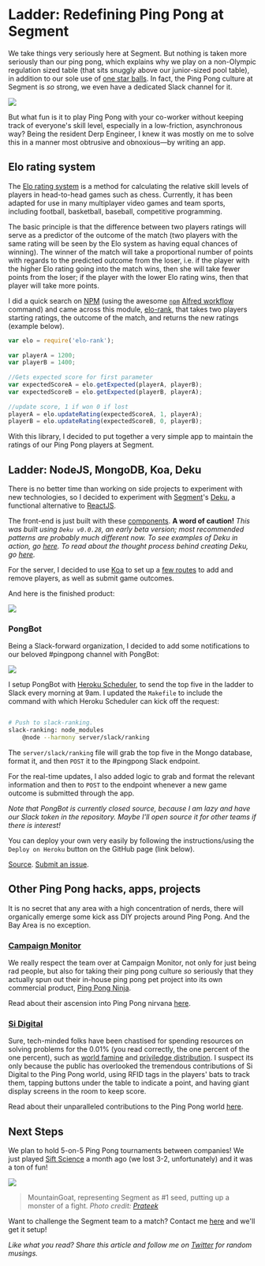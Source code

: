 
# Ladder: Redefining Ping Pong at Segment

We take things very seriously here at Segment. But nothing is taken more seriously than our ping pong, which explains why we play on a non-Olympic regulation sized table (that sits snuggly above our junior-sized pool table), in addition to our sole use of [one star balls](http://sports.stackexchange.com/questions/69/why-are-there-different-stars-on-table-tennis-balls). In fact, the Ping Pong culture at Segment is _so_ strong, we even have a dedicated Slack channel for it.

![](http://i.imgur.com/fpXkYJ2.png)

But what fun is it to play Ping Pong with your co-worker without keeping track of everyone's skill level, especially in a low-friction, asynchronous way? Being the resident Derp Engineer, I knew it was mostly on me to solve this in a manner most obtrusive and obnoxious—by writing an app.

## Elo rating system

The [Elo rating system](http://en.wikipedia.org/wiki/Elo_rating_system) is a method for calculating the relative skill levels of players in head-to-head games such as chess. Currently, it has been adapted for use in many multiplayer video games and team sports, including football, basketball, baseball, competitive programming.

The basic principle is that the difference between two players ratings will serve as a predictor of the outcome of the match (two players with the same rating will be seen by the Elo system as having equal chances of winning). The winner of the match will take a proportional number of points with regards to the predicted outcome from the loser, i.e. if the player with the higher Elo rating going into the match wins, then she will take fewer points from the loser; if the player with the lower Elo rating wins, then that player will take more points.

I did a quick search on [NPM](https://www.npmjs.com/) (using the awesome [`npm`](https://github.com/willfarrell/alfred-workflows) [Alfred workflow](http://support.alfredapp.com/workflows) command) and came across this module, [elo-rank](https://www.npmjs.com/package/elo-rank/), that takes two players starting ratings, the outcome of the match, and returns the new ratings (example below).

```javascript
var elo = require('elo-rank');
 
var playerA = 1200;
var playerB = 1400;
 
//Gets expected score for first parameter 
var expectedScoreA = elo.getExpected(playerA, playerB);
var expectedScoreB = elo.getExpected(playerB, playerA);
 
//update score, 1 if won 0 if lost 
playerA = elo.updateRating(expectedScoreA, 1, playerA);
playerB = elo.updateRating(expectedScoreB, 0, playerB);
```

With this library, I decided to put together a very simple app to maintain the ratings of our Ping Pong players at Segment.

## Ladder: NodeJS, MongoDB, Koa, Deku

There is no better time than working on side projects to experiment with new technologies, so I decided to experiment with [Segment](https://www.segment.com)'s [Deku](https://www.github.com/dekujs/deku), a functional alternative to [ReactJS](https://facebook.github.io/react/).

The front-end is just built with these [components](https://github.com/lambtron/ladder/tree/master/client/js). **A word of caution!** *This was built using `Deku v0.0.28`, an early beta version; most recommended patterns are probably much different now. To see examples of Deku in action, go [here](https://github.com/stevenmiller888/awesome-deku). To read about the thought process behind creating Deku, go [here](https://segment.com/blog/deku-our-functional-alternative-to-react/).*

For the server, I decided to use [Koa](https://github.com/koajs/koa) to set up a [few routes](https://github.com/lambtron/ladder/blob/master/server/lib/routes.js) to add and remove players, as well as submit game outcomes.

And here is the finished product:

![](http://i.imgur.com/wwtLBKV.png)

### PongBot

Being a Slack-forward organization, I decided to add some notifications to our beloved #pingpong channel with PongBot:

![](http://i.imgur.com/RqALb1F.png)

I setup PongBot with [Heroku Scheduler](https://addons.heroku.com/scheduler), to send the top five in the ladder to Slack every morning at 9am. I updated the `Makefile` to include the command with which Heroku Scheduler can kick off the request:

```bash

# Push to slack-ranking.
slack-ranking: node_modules
    @node --harmony server/slack/ranking

```

The `server/slack/ranking` file will grab the top five in the Mongo database, format it, and then `POST` it to the #pingpong Slack endpoint.

For the real-time updates, I also added logic to grab and format the relevant information and then to `POST` to the endpoint whenever a new game outcome is submitted through the app.

*Note that PongBot is currently closed source, because I am lazy and have our Slack token in the repository. Maybe I'll open source it for other teams if there is interest!*

You can deploy your own very easily by following the instructions/using the `Deploy on Heroku` button on the GitHub page (link below).

[Source](https://www.github.com/lambtron/ladder). [Submit an issue](https://github.com/lambtron/ladder/issues).

## Other Ping Pong hacks, apps, projects

It is no secret that any area with a high concentration of nerds, there will organically emerge some kick ass DIY projects around Ping Pong. And the Bay Area is no exception.

### [Campaign Monitor](https://www.campaignmonitor.com)

We really respect the team over at Campaign Monitor, not only for just being rad people, but also for taking their ping pong culture _so_ seriously that they actually spun out their in-house ping pong pet project into its own commercial product, [Ping Pong Ninja](http://www.pingpongninja.com/about/).

Read about their ascension into Ping Pong nirvana [here](https://www.campaignmonitor.com/blog/post/3179/we-take-ping-pong-seriously-around-these-parts/).

### [Si Digital](http://sidigital.co/)

Sure, tech-minded folks have been chastised for spending resources on solving problems for the 0.01% (you read correctly, the one percent of the one percent), such as [world famine](http://www.herecomestheairplane.co/) and [priviledge distribution](http://welldeserved.me/). I suspect its only because the public has overlooked the tremendous contributions of Si Digital to the Ping Pong world, using RFID tags in the players' bats to track them, tapping buttons under the table to indicate a point, and having giant display screens in the room to keep score.

Read about their unparalleled contributions to the Ping Pong world [here](http://sidigital.co/blog/lab-notes-hacking-our-ping-pong-table).

## Next Steps

We plan to hold 5-on-5 Ping Pong tournaments between companies! We just played [Sift Science](https://siftscience.com) a month ago (we lost 3-2, unfortunately) and it was a ton of fun!

![](http://i.imgur.com/70h0Wk2.jpg)

> MountainGoat, representing Segment as #1 seed, putting up a monster of a fight. *Photo credit: [Prateek](https://instagram.com/p/2FTRgjNkUE/)*

Want to challenge the Segment team to a match? Contact me [here](mailto:andy@segment.com?Subject=Ping%20Pong%20Match) and we'll get it setup!

*Like what you read? Share this article and follow me on [Twitter](http://www.twitter.com/andyjiang) for random musings.*